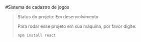 #Sistema de cadastro de jogos

> Status do projeto: Em desenvolvimento
>
> Para rodar esse projeto em sua máquina, por favor digite:
>
> ````
> npm install react
> ````
